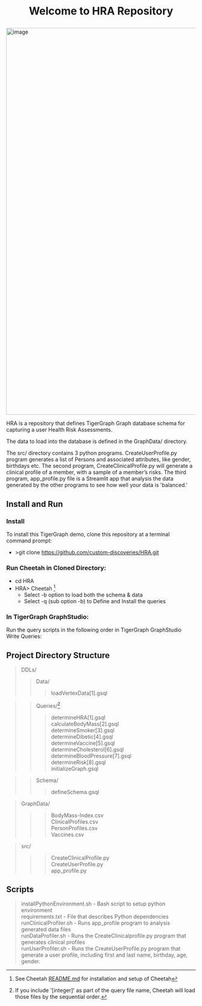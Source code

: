 #  <p align="center">Welcome to HRA Repository</p>

<img width="1028" alt="image" src="https://github.com/user-attachments/assets/e2ad3209-271e-4e18-9128-a6ae71b6c2ea">


HRA is a repository that defines TigerGraph Graph database schema for capturing a user Health Risk Assessments.

The data to load into the database is defined in the GraphData/ directory. 

The src/ directory contains 3 python programs. CreateUserProfile.py program generates a list of Persons and associated attributes, like gender, birthdays etc. The second program, CreateClinicalProfile.py will generate a clinical profile of a member, with a sample of a member’s risks.  The third program, app_profile.py file is a Streamlit app that analysis the data generated by the other programs to see how well your data is 'balanced.'
## Install and Run
### Install
To install this TigerGraph demo, clone this repository at a terminal command prompt: 
- \>git clone https://github.com/custom-discoveries/HRA.git
### Run Cheetah in Cloned Directory:
-  cd HRA
-  HRA\> Cheetah [^1]
    - Select -b option to load both the schema & data
    - Select -q (sub option -b) to Define and Install the queries
[^1]: See Cheetah [README.md](https://github.com/custom-discoveries/Cheetah/blob/main/README.md) for installation and setup of Cheetah
### In TigerGraph GraphStudio:
Run the query scripts in the following order in TigerGraph GraphStudio Write Queries:
## Project Directory Structure
> DDLs/  
>> Data/  
>>> loadVertexData[1].gsql

>> Queries/[^2]
>>> determineHRA[1].gsql  
    calculateBodyMass[2].gsql  
    determineSmoker[3].gsql  
    determineDibetic[4].gsql  
    determineVaccine[5].gsql  
    determineCholesterol[6].gsql  
    determineBloodPressure[7].gsql  
    determineRisk[8].gsql  
    initializeGraph.gsql  
[^2]: If you include '[integer]' as part of the query file name, Cheetah will load those files by the sequential order.
>>Schema/
>>>defineSchema.gsql  

>GraphData/
 >>>BodyMass-Index.csv  
 ClinicalProfiles.csv  
 PersonProfiles.csv  
 Vaccines.csv  

>src/  
>>>CreateClinicalProfile.py  
>>>CreateUserProfile.py  
>>>app_profile.py  

## Scripts
>installPythonEnvironment.sh - Bash script to setup python environment  
requirements.txt - File that describes Python dependencies  
runClinicalProfiler.sh - Runs app_profile program to analysis generated data files  
runDataProfiler.sh - Runs the CreateClinicalprofile.py program that generates clinical profiles  
runUserProfiler.sh - Runs the CreateUserProfile.py program that generate a user profile, including first and last name, birthday, age, gender.  
